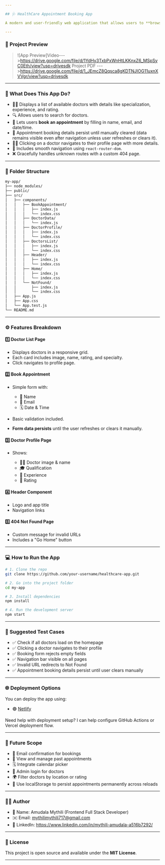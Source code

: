 ```yaml
---

## 🩺 HealthCare Appointment Booking App

A modern and user-friendly web application that allows users to **browse doctor profiles** and **book appointments** seamlessly. Designed for a smooth patient experience and built using **React.js**.

---
```


### 📸 Project Preview

> ![App Preview]Video--->https://drive.google.com/file/d/1YdHy3TxbPxWnHtLKKnxZ6_MSpSyC0Eth/view?usp=drivesdk
> Project PDF --->https://drive.google.com/file/d/1_JEmcZ8Qqsca8gKDTNJIOG11uxnXVVgr/view?usp=drivesdk

---

### 🧠 What Does This App Do?

* 🧑‍⚕️ Displays a list of available doctors with details like specialization, experience, and rating.
* 🔍 Allows users to search for doctors.
* 📅 Lets users **book an appointment** by filling in name, email, and date/time.
* 📝 Appointment booking details persist until manually cleared (data remains visible even after navigation unless user refreshes or clears it).
* 👨‍⚕️ Clicking on a doctor navigates to their profile page with more details.
* 🧭 Includes smooth navigation using `react-router-dom`.
* ❌ Gracefully handles unknown routes with a custom 404 page.

---

### 📂 Folder Structure

```bash
my-app/
├── node_modules/
├── public/
├── src/
│   ├── components/
│   │   ├── BookAppointment/
│   │   │   ├── index.js
│   │   │   └── index.css
│   │   ├── DoctorData/
│   │   │   └── index.js
│   │   ├── DoctorProfile/
│   │   │   ├── index.js
│   │   │   └── index.css
│   │   ├── DoctorsList/
│   │   │   ├── index.js
│   │   │   └── index.css
│   │   ├── Header/
│   │   │   ├── index.js
│   │   │   └── index.css
│   │   ├── Home/
│   │   │   ├── index.js
│   │   │   └── index.css
│   │   └── NotFound/
│   │       ├── index.js
│   │       └── index.css
│   ├── App.js
│   ├── App.css
│   └── App.test.js
└── README.md
```

---

### ⚙️ Features Breakdown

#### 1️⃣ **Doctor List Page**

* Displays doctors in a responsive grid.
* Each card includes image, name, rating, and specialty.
* Click navigates to profile page.

#### 2️⃣ **Book Appointment**

* Simple form with:

  * 👤 Name
  * 📧 Email
  * 🗓️ Date & Time
* Basic validation included.
* **Form data persists** until the user refreshes or clears it manually.

#### 3️⃣ **Doctor Profile Page**

* Shows:

  * 🧑‍⚕️ Doctor image & name
  * 🎓 Qualification
  * 🏥 Experience
  * 🌟 Rating

#### 4️⃣ **Header Component**

* Logo and app title
* Navigation links

#### 5️⃣ **404 Not Found Page**

* Custom message for invalid URLs
* Includes a "Go Home" button

---

### 💻 How to Run the App

```bash
# 1. Clone the repo
git clone https://github.com/your-username/healthcare-app.git

# 2. Go into the project folder
cd my-app

# 3. Install dependencies
npm install

# 4. Run the development server
npm start
```

---

### 🧪 Suggested Test Cases

* ✅ Check if all doctors load on the homepage
* ✅ Clicking a doctor navigates to their profile
* ✅ Booking form rejects empty fields
* ✅ Navigation bar visible on all pages
* ✅ Invalid URL redirects to Not Found
* ✅ Appointment booking details persist until user clears manually

---

### 🌐 Deployment Options

You can deploy the app using:

* 🟣 [Netlify](https://netlify.com/)

Need help with deployment setup? I can help configure GitHub Actions or Vercel deployment flow.

---

### 🔮 Future Scope

* 📧 Email confirmation for bookings
* 🧾 View and manage past appointments
* 🗓️ Integrate calendar picker
* 🔐 Admin login for doctors
* 🌍 Filter doctors by location or rating
* 🧠 Use localStorage to persist appointments permanently across reloads

---

### 👩‍💻 Author

* 🧑 Name: Amudala Mythili (Frontend Full Stack Developer)
* ✉️ Email: mythilimythili717@gmail.com
* 💼 LinkedIn: https://www.linkedin.com/in/mythili-amudala-a516b7292/

---

### 📃 License

This project is open source and available under the **MIT License**.

---


